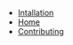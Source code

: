 <!-- docs/_sidebar.md -->

* [Intallation](Installation.md)
* [Home](index.md)
* [Contributing](Contributing.md)
